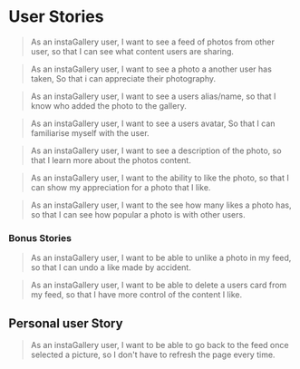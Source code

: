 # User Stories

> As an instaGallery user,
> I want to see a feed of photos from other user,
> so that I can see what content users are sharing.

> As an instaGallery user,
> I want to see a photo a another user has taken,
> So that i can appreciate their photography.

> As an instaGallery user,
> I want to see a users alias/name,
> so that I know who added the photo to the gallery.

> As an instaGallery user,
> I want to see a users avatar,
> So that I can familiarise myself with the user.

> As an instaGallery user,
> I want to see a description of the photo,
> so that I learn more about the photos content.

> As an instaGallery user,
> I want to the ability to like the photo,
> so that I can show my appreciation for a photo that I like.

> As an instaGallery user,
> I want to the see how many likes a photo has,
> so that I can see how popular a photo is with other users.

### Bonus Stories

> As an instaGallery user,
> I want to be able to unlike a photo in my feed,
> so that I can undo a like made by accident.

> As an instaGallery user,
> I want to be able to delete a users card from my feed,
> so that I have more control of the content I like.

## Personal user Story

> As an instaGallery user,
> I want to be able to go back to the feed once selected a picture,
> so I don't have to refresh the page every time.
